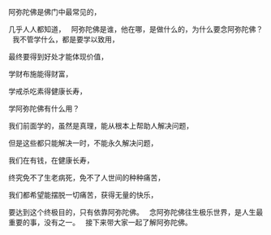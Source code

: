 阿弥陀佛是佛门中最常见的，

几乎人人都知道，
&nbsp;
阿弥陀佛是谁，他在哪，是做什么的，为什么要念阿弥陀佛？
&nbsp;
我不管学什么，都是要学以致用，

最终要得到好处才能体现价值，

学财布施能得财富，

学戒杀吃素得健康长寿，

学阿弥陀佛有什么用？

我们前面学的，虽然是真理，能从根本上帮助人解决问题，

但是这些都只能解决一时，不能永久解决问题，

我们在有钱，在健康长寿，

终究免不了生老病死，免不了人世间的种种痛苦，

我们都希望能摆脱一切痛苦，获得无量的快乐，

要达到这个终极目的，只有依靠阿弥陀佛。
&nbsp;
念阿弥陀佛往生极乐世界，是人生最重要的事，没有之一。
&nbsp;
接下来带大家一起了解阿弥陀佛。